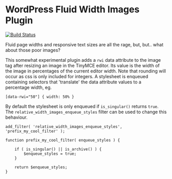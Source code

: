 WordPress Fluid Width Images Plugin
===================================

[![Build Status](https://travis-ci.org/barryceelen/wp-relative-width-images.svg?branch=master)](https://travis-ci.org/barryceelen/wp-relative-width-images)

Fluid page widths and responsive text sizes are all the rage, but, but.. what about those poor images?

This somewhat experimental plugin adds a `rwi` data attribute to the image tag after resizing an image in the TinyMCE editor. Its value is the width of the image in percentages of the current editor width. Note that rounding will occur as css is only included for integers.
A stylesheet is enqueued containing selectors that 'translate' the data attribute values to a percentage width, eg.

```
[data-rwi="50"] { width: 50% }
```

By default the stylesheet is only enqueued if `is_singular()` returns `true`.
The `relative_width_images_enqueue_styles` filter can be used to change this behaviour.

```
add_filter( 'relative_width_images_enqueue_styles', 'prefix_my_cool_filter' );

function prefix_my_cool_filter( enqueue_styles ) {

	if ( is_singular() || is_archive() ) {
		$enqueue_styles = true;
	}

	return $enqueue_styles;
}
```